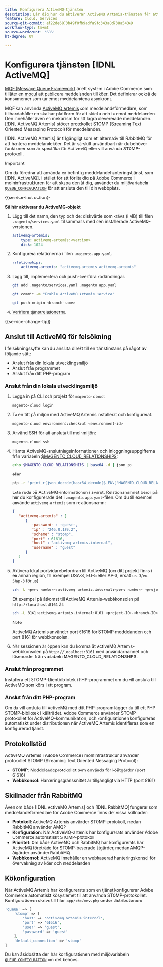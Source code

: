 ```yaml
---
title: Konfigurera ActiveMQ-tjänsten
description: Lär dig hur du aktiverar ActiveMQ Artemis-tjänsten för att hantera meddelandeköer för Adobe Commerce i molninfrastruktur.
feature: Cloud, Services
source-git-commit: ef22de6873b49f0fb9adfa9fc343a8d738a543e9
workflow-type: tm+mt
source-wordcount: '606'
ht-degree: 0%

---
```


# Konfigurera tjänsten [!DNL ActiveMQ]

[MQF (Message Queue Framework)](https://experienceleague.adobe.com/docs/commerce-operations/configuration-guide/message-queues/message-queue-framework.html?lang=sv-SE) är ett system i Adobe Commerce som tillåter en [modul](https://experienceleague.adobe.com/sv/docs/commerce-operations/implementation-playbook/glossary#module) att publicera meddelanden till köer. Det definierar också de konsumenter som tar emot meddelandena asynkront.

MQF kan använda [ActiveMQ Artemis](https://activemq.apache.org/components/artemis/) som meddelandeförmedlare, som tillhandahåller en skalbar plattform för att skicka och ta emot meddelanden. Den innehåller även en mekanism för att lagra olevererade meddelanden. [!DNL ActiveMQ Artemis] stöder protokollet STOMP (Streaming Text Oriented Messaging Protocol) för meddelanden.

[!DNL ActiveMQ Artemis] är tillgängligt som ett alternativ till RabbitMQ för att hantera meddelandeköer. Det är särskilt användbart när du behöver funktioner som är specifika för ActiveMQ eller vill använda STOMP-protokoll.

>[!IMPORTANT]
>
>Om du föredrar att använda en befintlig meddelandehanteringstjänst, som [!DNL ActiveMQ], i stället för att förlita dig på Adobe Commerce i molninfrastrukturen för att skapa den åt dig, använder du miljövariabeln [`QUEUE_CONFIGURATION`](../environment/variables-deploy.md#queue_configuration) för att ansluta den till din webbplats.

{{service-instruction}}

**Så här aktiverar du ActiveMQ-objekt**:

1. Lägg till det namn, den typ och det diskvärde som krävs (i MB) till filen `.magento/services.yaml` tillsammans med den installerade ActiveMQ-versionen.

   ```yaml
   activemq-artemis:
       type: activemq-artemis:<version>
       disk: 1024
   ```

1. Konfigurera relationerna i filen `.magento.app.yaml`.

   ```yaml
   relationships:
       activemq-artemis: "activemq-artemis:activemq-artemis"
   ```

1. Lägg till, implementera och push-överföra kodändringar.

   ```bash
   git add .magento/services.yaml .magento.app.yaml
   ```

   ```bash
   git commit -m "Enable ActiveMQ Artemis service"
   ```

   ```bash
   git push origin <branch-name>
   ```

1. [Verifiera tjänstrelationerna](services-yaml.md#service-relationships).

{{service-change-tip}}

## Anslut till ActiveMQ för felsökning

I felsökningssyfte kan du ansluta direkt till en tjänstinstans på något av följande sätt:

- Anslut från din lokala utvecklingsmiljö
- Anslut från programmet
- Anslut från ditt PHP-program

### Anslut från din lokala utvecklingsmiljö

1. Logga in på CLI och projekt för `magento-cloud`:

   ```bash
   magento-cloud login
   ```

1. Ta en titt på miljön med ActiveMQ Artemis installerat och konfigurerat.

   ```bash
   magento-cloud environment:checkout <environment-id>
   ```

1. Använd SSH för att ansluta till molnmiljön:

   ```bash
   magento-cloud ssh
   ```

1. Hämta ActiveMQ-anslutningsinformationen och inloggningsuppgifterna från variabeln [$MAGENTO_CLOUD_RELATIONSHIPS](../application/properties.md#relationships):

   ```bash
   echo $MAGENTO_CLOUD_RELATIONSHIPS | base64 -d | json_pp
   ```

   eller

   ```bash
   php -r 'print_r(json_decode(base64_decode($_ENV["MAGENTO_CLOUD_RELATIONSHIPS"])));'
   ```

   Leta reda på ActiveMQ-informationen i svaret. Relationsnamnet beror på hur du konfigurerade det i `.magento.app.yaml`-filen. Om du till exempel använde `activemq-artemis` som relationsnamn:

   ```json
   {
      "activemq-artemis" : [
         {
            "password" : "guest",
            "ip" : "246.0.129.2",
            "scheme" : "stomp",
            "port" : 61616,
            "host" : "activemq-artemis.internal",
            "username" : "guest"
         }
      ]
   }
   ```

1. Aktivera lokal portvidarebefordran till ActiveMQ (om ditt projekt finns i en annan region, till exempel USA-3, EU-5 eller AP-3, ersätt ``us-3``/``eu-5``/``ap-3`` för ``us``)

   ```bash
   ssh -L <port-number>:activemq-artemis.internal:<port-number> <project-ID>-<branch-ID>@ssh.us.magentosite.cloud
   ```

   Ett exempel på åtkomst till ActiveMQ Artemis-webbkonsolen på `http://localhost:8161` är:

   ```bash
   ssh -L 8161:activemq-artemis.internal:8161 <project-ID>-<branch-ID>@ssh.us.magentosite.cloud
   ```

   >[!NOTE]
   >
   >ActiveMQ Artemis använder port 61616 för STOMP-meddelanden och port 8161 för webbkonsolen.

1. När sessionen är öppen kan du komma åt ActiveMQ Artemis-webbkonsolen på `http://localhost:8161` med användarnamnet och lösenordet från variabeln MAGENTO_CLOUD_RELATIONSHIPS.

### Anslut från programmet

Installera ett STOMP-klientbibliotek i PHP-programmet om du vill ansluta till ActiveMQ som körs i ett program.

### Anslut från ditt PHP-program

Om du vill ansluta till ActiveMQ med ditt PHP-program lägger du till ett PHP STOMP-bibliotek i källträdet. Adobe Commerce använder STOMP-protokollet för ActiveMQ-kommunikation, och konfigurationen konfigureras automatiskt under distributionen när ActiveMQ Artemis identifieras som en konfigurerad tjänst.

## Protokollstöd

ActiveMQ Artemis i Adobe Commerce i molninfrastruktur använder protokollet STOMP (Streaming Text Oriented Messaging Protocol):

- **STOMP**: Meddelandeprotokollet som används för köåtgärder (port 61616)
- **Webbkonsol**: Hanteringsgränssnittet är tillgängligt via HTTP (port 8161)

## Skillnader från RabbitMQ

Även om både [!DNL ActiveMQ Artemis] och [!DNL RabbitMQ] fungerar som meddelandeförmedlare för Adobe Commerce finns det vissa skillnader:

- **Protokoll**: ActiveMQ Artemis använder STOMP-protokoll, medan RabbitMQ använder AMQP
- **Konfiguration**: När ActiveMQ-artemis har konfigurerats använder Adobe Commerce automatiskt STOMP-protokoll
- **Prioritet**: Om både ActiveMQ och RabbitMQ har konfigurerats har ActiveMQ företräde för STOMP-baserade åtgärder, medan AMQP-åtgärder använder RabbitMQ
- **Webbkonsol**: ActiveMQ innehåller en webbaserad hanteringskonsol för övervakning av köer och meddelanden

## Kökonfiguration

När ActiveMQ Artemis har konfigurerats som en tjänst konfigurerar Adobe Commerce automatiskt kösystemet till att använda STOMP-protokollet. Konfigurationen skrivs till filen `app/etc/env.php` under distributionen:

```php
'queue' => [
    'stomp' => [
        'host' => 'activemq-artemis.internal',
        'port' => '61616',
        'user' => 'guest',
        'password' => 'guest'
    ],
    'default_connection' => 'stomp'
]
```

Du kan åsidosätta den här konfigurationen med miljövariabeln [`QUEUE_CONFIGURATION`](../environment/variables-deploy.md#queue_configuration) om det behövs.

